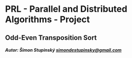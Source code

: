 # PRL - Parallel and Distributed Algorithms - Project
## Odd-Even Transposition Sort

##### Autor: Šimon Stupinský <simondestupinsky@gmail.com>
